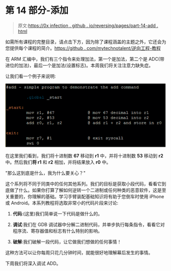 # 第 14 部分-添加

> 原文:[https://0x infection . github . io/reversing/pages/part-14-add . html](https://0xinfection.github.io/reversing/pages/part-14-add.html)

如需所有课程的完整目录，请点击下方，因为除了课程涵盖的主题之外，它还会为您提供每个课程的简介。[https://github . com/mytechnotalent/逆向工程-教程](https://github.com/mytechnotalent/Reverse-Engineering-Tutorial)

在 ARM 汇编中，我们有三个指令来处理加法，第一个是加法，第二个是 ADC(带进位的加法)，最后一个是加法(设置标志)。本周我们将关注注意力缺失症。

让我们看一个例子来说明:

![](img/41d1a28c7502cd4b1e8164cc366ec7f2.png)

在这里我们看到，我们将十进制数 **67** 移动到 **r1** 中，并将十进制数 **53** 移动到 **r2** 中。然后我们**将 r1** 和 **r2** 相加，并将结果放入 **r0** 中。

"那么这到底是什么，我为什么要关心？"

这个系列将不同于同类中的任何其他系列。我们的目标是获取小段代码，看看它到底做了什么。如果你打算了解如何逆转一个二进制或任何种类的恶意软件，这是至关重要的，你理解的基础。学习手臂装配基础知识将有助于您倒车时使用 iPhone 或 Android。本系列教程将选取非常小的代码片段来讨论:

1) **代码**:(这里)我们简单说一下代码是做什么的。

2) **调试**:我们在 GDB 调试器中分解二进制代码，并单步执行每条指令，看看它对程序流、寄存器值和标志有什么特别的影响。

3) **破解**:我们破解一段代码，让它做我们想做的任何事情！

这种方法可以让你每周只花几分钟时间，就能很好地理解幕后发生的事情。

下周我们将深入调试 ADD。